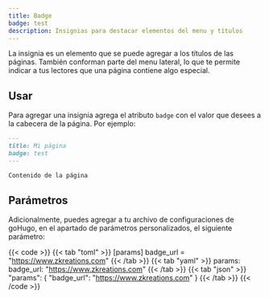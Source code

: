 ```yaml
---
title: Badge
badge: test
description: Insignias para destacar elementos del menu y títulos
---
```


La insignia es un elemento que se puede agregar a los títulos de las páginas. También conforman parte del menu lateral, lo que te permite indicar a tus lectores que una página contiene algo especial.

## Usar

Para agregar una insignia agrega el atributo `badge` con el valor que desees a la cabecera de la página. Por ejemplo:

```markdown
---
title: Mi página
badge: test
---

Contenido de la página
```

## Parámetros

Adicionalmente, puedes agregar a tu archivo de configuraciones de goHugo, en el apartado de parámetros personalizados, el siguiente parámetro:

{{< code >}}
{{< tab "toml" >}}
[params]
  badge_url = "https://www.zkreations.com"
{{< /tab >}}
{{< tab "yaml" >}}
params:
  badge_url: "https://www.zkreations.com"
{{< /tab >}}
{{< tab "json" >}}
"params": {
  "badge_url": "https://www.zkreations.com"
}
{{< /tab >}}
{{< /code >}}